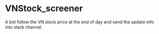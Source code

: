 # VNStock_screener
A bot follow the VN stock price at the end of day and send the update info into slack channel.
